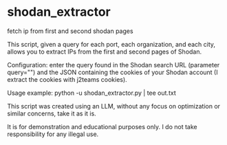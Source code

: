 # shodan_extractor
fetch ip from first and second shodan pages

This script, given a query for each port, each organization, and each city, allows you to extract IPs from the first and second pages of Shodan.

Configuration: enter the query found in the Shodan search URL (parameter query="") and the JSON containing the cookies of your Shodan account (I extract the cookies with j2teams cookies).

Usage example: python -u shodan_extractor.py | tee out.txt

This script was created using an LLM, without any focus on optimization or similar concerns, take it as it is.

It is for demonstration and educational purposes only. I do not take responsibility for any illegal use.

